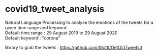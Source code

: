 # covid19_tweet_analysis
Natural Language Processing to analyse the emotions of the tweets for a given time range and keyword.<br>
Default time range : 29 August 2019 to 29 August 2020<br>
Default keyword : "corona"<br>

library to grab the tweets : https://github.com/Mottl/GetOldTweets3
